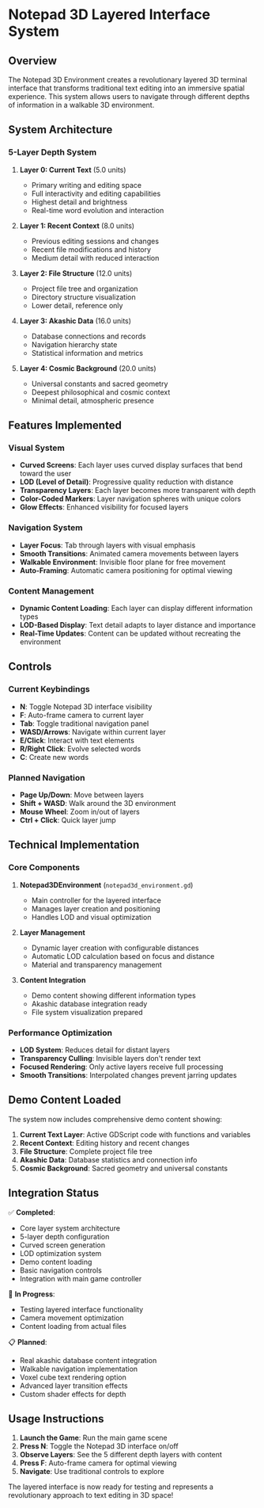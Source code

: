 # Notepad 3D Layered Interface System

## Overview
The Notepad 3D Environment creates a revolutionary layered 3D terminal interface that transforms traditional text editing into an immersive spatial experience. This system allows users to navigate through different depths of information in a walkable 3D environment.

## System Architecture

### 5-Layer Depth System
1. **Layer 0: Current Text** (5.0 units)
   - Primary writing and editing space
   - Full interactivity and editing capabilities
   - Highest detail and brightness
   - Real-time word evolution and interaction

2. **Layer 1: Recent Context** (8.0 units)
   - Previous editing sessions and changes
   - Recent file modifications and history
   - Medium detail with reduced interaction

3. **Layer 2: File Structure** (12.0 units)
   - Project file tree and organization
   - Directory structure visualization
   - Lower detail, reference only

4. **Layer 3: Akashic Data** (16.0 units)
   - Database connections and records
   - Navigation hierarchy state
   - Statistical information and metrics

5. **Layer 4: Cosmic Background** (20.0 units)
   - Universal constants and sacred geometry
   - Deepest philosophical and cosmic context
   - Minimal detail, atmospheric presence

## Features Implemented

### Visual System
- **Curved Screens**: Each layer uses curved display surfaces that bend toward the user
- **LOD (Level of Detail)**: Progressive quality reduction with distance
- **Transparency Layers**: Each layer becomes more transparent with depth
- **Color-Coded Markers**: Layer navigation spheres with unique colors
- **Glow Effects**: Enhanced visibility for focused layers

### Navigation System
- **Layer Focus**: Tab through layers with visual emphasis
- **Smooth Transitions**: Animated camera movements between layers
- **Walkable Environment**: Invisible floor plane for free movement
- **Auto-Framing**: Automatic camera positioning for optimal viewing

### Content Management
- **Dynamic Content Loading**: Each layer can display different information types
- **LOD-Based Display**: Text detail adapts to layer distance and importance
- **Real-Time Updates**: Content can be updated without recreating the environment

## Controls

### Current Keybindings
- **N**: Toggle Notepad 3D interface visibility
- **F**: Auto-frame camera to current layer
- **Tab**: Toggle traditional navigation panel
- **WASD/Arrows**: Navigate within current layer
- **E/Click**: Interact with text elements
- **R/Right Click**: Evolve selected words
- **C**: Create new words

### Planned Navigation
- **Page Up/Down**: Move between layers
- **Shift + WASD**: Walk around the 3D environment
- **Mouse Wheel**: Zoom in/out of layers
- **Ctrl + Click**: Quick layer jump

## Technical Implementation

### Core Components
1. **Notepad3DEnvironment** (`notepad3d_environment.gd`)
   - Main controller for the layered interface
   - Manages layer creation and positioning
   - Handles LOD and visual optimization

2. **Layer Management**
   - Dynamic layer creation with configurable distances
   - Automatic LOD calculation based on focus and distance
   - Material and transparency management

3. **Content Integration**
   - Demo content showing different information types
   - Akashic database integration ready
   - File system visualization prepared

### Performance Optimization
- **LOD System**: Reduces detail for distant layers
- **Transparency Culling**: Invisible layers don't render text
- **Focused Rendering**: Only active layers receive full processing
- **Smooth Transitions**: Interpolated changes prevent jarring updates

## Demo Content Loaded

The system now includes comprehensive demo content showing:

1. **Current Text Layer**: Active GDScript code with functions and variables
2. **Recent Context**: Editing history and recent changes
3. **File Structure**: Complete project file tree
4. **Akashic Data**: Database statistics and connection info
5. **Cosmic Background**: Sacred geometry and universal constants

## Integration Status

✅ **Completed**:
- Core layer system architecture
- 5-layer depth configuration
- Curved screen generation
- LOD optimization system
- Demo content loading
- Basic navigation controls
- Integration with main game controller

🔄 **In Progress**:
- Testing layered interface functionality
- Camera movement optimization
- Content loading from actual files

📋 **Planned**:
- Real akashic database content integration
- Walkable navigation implementation
- Voxel cube text rendering option
- Advanced layer transition effects
- Custom shader effects for depth

## Usage Instructions

1. **Launch the Game**: Run the main game scene
2. **Press N**: Toggle the Notepad 3D interface on/off
3. **Observe Layers**: See the 5 different depth layers with content
4. **Press F**: Auto-frame camera for optimal viewing
5. **Navigate**: Use traditional controls to explore

The layered interface is now ready for testing and represents a revolutionary approach to text editing in 3D space!